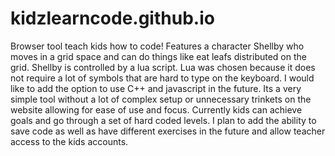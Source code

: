 # kidzlearncode.github.io
Browser tool teach kids how to code! Features a character Shellby who moves in a grid space and can do things like eat leafs distributed on the grid. Shellby is controlled by a lua script. Lua was chosen because it does not require a lot of symbols that are hard to type on the keyboard. I would like to add the option to use C++ and javascript in the future. Its a very simple tool without a lot of complex setup or unnecessary trinkets on the website allowing for ease of use and focus. Currently kids can achieve goals and go through a set of hard coded levels. I plan to add the ability to save code as well as have different exercises in the future and allow teacher access to the kids accounts.
